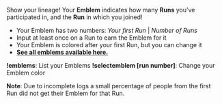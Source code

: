 Show your lineage! Your **Emblem** indicates how many **Runs** you've participated in, and the **Run** in which you joined!

- Your Emblem has two numbers: *Your first Run* | *Number of Runs*
- Input at least once on a Run to earn the Emblem for it
- Your Emblem is colored after your first Run, but you can change it
- [**See all emblems available here.**](https://cdn.discordapp.com/attachments/333366468794122240/716436046719615129/unknown.png)

**!emblems**: List your Emblems
**!selectemblem \[run number\]**: Change your Emblem color

**Note**: Due to incomplete logs a small percentage of people from the first Run did not get their Emblem for that Run.